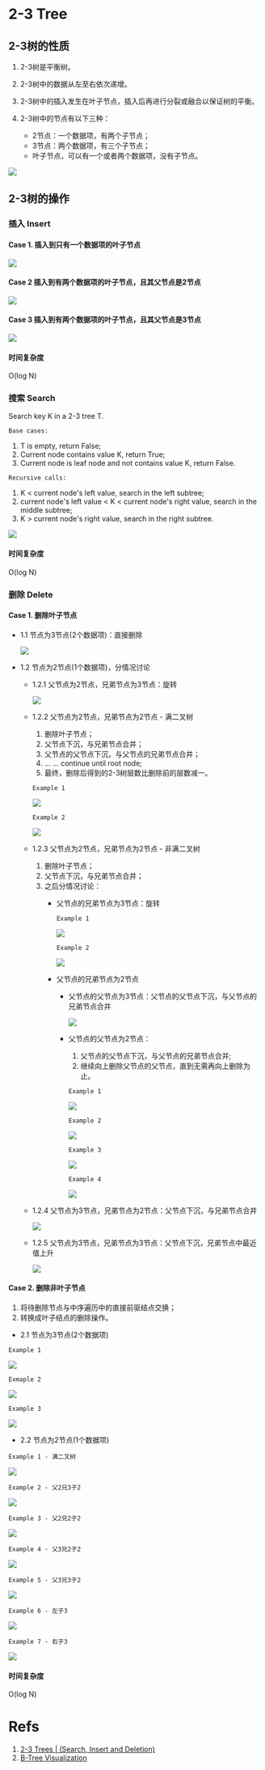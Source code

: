 # 2-3 Tree

## 2-3树的性质

1. 2-3树是平衡树。

2. 2-3树中的数据从左至右依次递增。

3. 2-3树中的插入发生在叶子节点，插入后再进行分裂或融合以保证树的平衡。

4. 2-3树中的节点有以下三种：

    * 2节点：一个数据项，有两个子节点；
    * 3节点：两个数据项，有三个子节点；
    * 叶子节点，可以有一个或者两个数据项，没有子节点。

![](imgs/img1.png)

## 2-3树的操作

### 插入 Insert

#### Case 1. 插入到只有一个数据项的叶子节点

![](imgs/img2.png)

#### Case 2 插入到有两个数据项的叶子节点，且其父节点是2节点

![](imgs/img3.png)

#### Case 3 插入到有两个数据项的叶子节点，且其父节点是3节点

![](imgs/img4.png)

#### 时间复杂度

O(log N)

### 搜索 Search

Search key K in a 2-3 tree T.

`Base cases:`

1. T is empty, return False;
2. Current node contains value K, return True;
3. Current node is leaf node and not contains value K, return False.

`Recursive calls:`

1. K < current node's left value, search in the left subtree;
2. current node's left value < K < current node's right value, search in the middle subtree;
3. K > current node's right value, search in the right subtree.

![](imgs/img5.png)

#### 时间复杂度

O(log N)

### 删除 Delete

#### Case 1. 删除叶子节点

* 1.1 节点为3节点(2个数据项)：直接删除

  ![](imgs/img6.png)

* 1.2 节点为2节点(1个数据项)，分情况讨论
    * 1.2.1 父节点为2节点，兄弟节点为3节点：旋转

      ![](imgs/img7.png)

    * 1.2.2 父节点为2节点，兄弟节点为2节点 - 满二叉树
        1. 删除叶子节点；
        2. 父节点下沉，与兄弟节点合并；
        3. 父节点的父节点下沉，与父节点的兄弟节点合并；
        4. ... ... continue until root node;
        5. 最终，删除后得到的2-3树层数比删除前的层数减一。

      `Example 1`

      ![](imgs/img8.png)

      `Example 2`

      ![](imgs/img9.png)

    * 1.2.3 父节点为2节点，兄弟节点为2节点 - 非满二叉树
        1. 删除叶子节点；
        2. 父节点下沉，与兄弟节点合并；
        3. 之后分情况讨论：
            * 父节点的兄弟节点为3节点：旋转

              `Example 1`

              ![](imgs/img22.png)

              `Example 2`

              ![](imgs/img23.png)

            * 父节点的兄弟节点为2节点
                * 父节点的父节点为3节点：父节点的父节点下沉，与父节点的兄弟节点合并

                  ![](imgs/img24.png)

                * 父节点的父节点为2节点：
                    1. 父节点的父节点下沉，与父节点的兄弟节点合并;
                    2. 继续向上删除父节点的父节点，直到无需再向上删除为止。

                  `Example 1`

                  ![](imgs/img25.png)

                  `Example 2`

                  ![](imgs/img26.png)

                  `Example 3`

                  ![](imgs/img27.png)

                  `Example 4`

                  ![](imgs/img28.png)

    * 1.2.4 父节点为3节点，兄弟节点为2节点：父节点下沉，与兄弟节点合并

      ![](imgs/img10.png)

    * 1.2.5 父节点为3节点，兄弟节点为3节点：父节点下沉，兄弟节点中最近值上升

      ![](imgs/img11.png)

#### Case 2. 删除非叶子节点

1. 将待删除节点与中序遍历中的直接前驱结点交换；
2. 转换成叶子结点的删除操作。

* 2.1 节点为3节点(2个数据项)

`Example 1`

![](imgs/img12.png)

`Exmaple 2`

![](imgs/img13.png)

`Example 3`

![](imgs/img14.png)

* 2.2 节点为2节点(1个数据项)

`Example 1 - 满二叉树`

![](imgs/img15.png)

`Example 2 - 父2兄3子2`

![](imgs/img16.png)

`Example 3 - 父2兄2子2`

![](imgs/img17.png)

`Example 4 - 父3兄2子2`

![](imgs/img18.png)

`Example 5 - 父3兄3子2`

![](imgs/img19.png)

`Example 6 - 左子3`

![](imgs/img20.png)

`Example 7 - 右子3`

![](imgs/img21.png)

#### 时间复杂度

O(log N)

# Refs

1. [2-3 Trees | (Search, Insert and Deletion)](https://www.geeksforgeeks.org/2-3-trees-search-and-insert/)
2. [B-Tree Visualization](https://www.cs.usfca.edu/~galles/visualization/BTree.html)